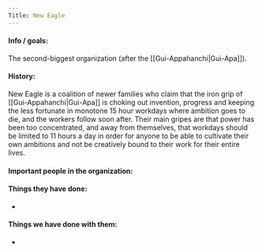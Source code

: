```yaml
---
Title: New Eagle
---
```

#### Info / goals:
The second-biggest organization (after the [[Gui-Appahanchi|Gui-Apa]]).

#### History:
New Eagle is a coalition of newer families who claim that the iron grip of [[Gui-Appahanchi|Gui-Apa]] is choking out invention, progress and keeping the less fortunate in monotone 15 hour workdays where ambition goes to die, and the workers follow soon after. Their main gripes are that power has been too concentrated, and away from themselves, that workdays should be limited to 11 hours a day in order for anyone to be able to cultivate their own ambitions and not be creatively bound to their work for their entire lives.

#### Important people in the organization:



#### Things they have done:
* 

#### Things we have done with them:
 *